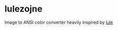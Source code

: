 # lulezojne

Image to ANSI color converter heavily inspired by
[lule](https://github.com/warpwm/lule)

